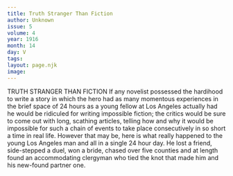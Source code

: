 ```yaml
---
title: Truth Stranger Than Fiction
author: Unknown
issue: 5
volume: 4
year: 1916
month: 14
day: V
tags:
layout: page.njk
image:
---
```

TRUTH STRANGER THAN FICTION       If any novelist possessed the hardihood to write a story in which the hero had as many momentous experiences in the brief space of 24 hours as a young fellow at Los Angeles actually had he would be ridiculed for writing impossible fiction; the critics would be sure to come out with long, scathing articles, telling how and why it would be impossible for such a chain of events to take place consecutively in so short a time in real life. However that may be, here is what really happened to the young Los Angeles man and all in a single 24 hour day. He lost a friend, side-stepped a duel, won a bride, chased over five counties and at length found an accommodating clergyman who tied the knot that made him and his new-found partner one. 




